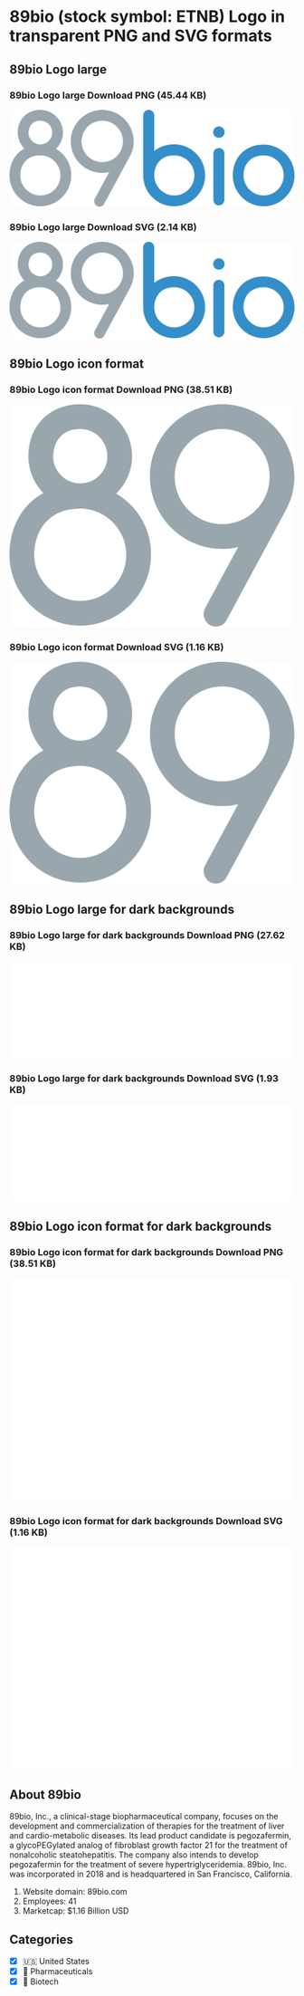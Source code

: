 # 89bio (stock symbol: ETNB) Logo in transparent PNG and SVG formats

## 89bio Logo large

### 89bio Logo large Download PNG (45.44 KB)

![89bio Logo large Download PNG (45.44 KB)](/img/orig/ETNB_BIG-5dcce5f3.png)

### 89bio Logo large Download SVG (2.14 KB)

![89bio Logo large Download SVG (2.14 KB)](/img/orig/ETNB_BIG-18b947d3.svg)

## 89bio Logo icon format

### 89bio Logo icon format Download PNG (38.51 KB)

![89bio Logo icon format Download PNG (38.51 KB)](/img/orig/ETNB-7ed6498e.png)

### 89bio Logo icon format Download SVG (1.16 KB)

![89bio Logo icon format Download SVG (1.16 KB)](/img/orig/ETNB-1b73b4e8.svg)

## 89bio Logo large for dark backgrounds

### 89bio Logo large for dark backgrounds Download PNG (27.62 KB)

![89bio Logo large for dark backgrounds Download PNG (27.62 KB)](/img/orig/ETNB_BIG.D-f5772ad0.png)

### 89bio Logo large for dark backgrounds Download SVG (1.93 KB)

![89bio Logo large for dark backgrounds Download SVG (1.93 KB)](/img/orig/ETNB_BIG.D-5f11085a.svg)

## 89bio Logo icon format for dark backgrounds

### 89bio Logo icon format for dark backgrounds Download PNG (38.51 KB)

![89bio Logo icon format for dark backgrounds Download PNG (38.51 KB)](/img/orig/ETNB.D-d741a1fb.png)

### 89bio Logo icon format for dark backgrounds Download SVG (1.16 KB)

![89bio Logo icon format for dark backgrounds Download SVG (1.16 KB)](/img/orig/ETNB.D-4f93d3b9.svg)

## About 89bio

89bio, Inc., a clinical-stage biopharmaceutical company, focuses on the development and commercialization of therapies for the treatment of liver and cardio-metabolic diseases. Its lead product candidate is pegozafermin, a glycoPEGylated analog of fibroblast growth factor 21 for the treatment of nonalcoholic steatohepatitis. The company also intends to develop pegozafermin for the treatment of severe hypertriglyceridemia. 89bio, Inc. was incorporated in 2018 and is headquartered in San Francisco, California.

1. Website domain: 89bio.com
2. Employees: 41
3. Marketcap: $1.16 Billion USD


## Categories
- [x] 🇺🇸 United States
- [x] 💊 Pharmaceuticals
- [x] 🧬 Biotech

